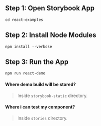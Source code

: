 ## Step 1: Open Storybook App

```
cd react-examples
```

## Step 2: Install Node Modules

```
npm install --verbose
```

## Step 3: Run the App

```
npm run react-demo
```

#### Where demo build will be stored?
> Inside `storybook-static` directory.

#### Where i can test my component?
> Inside `stories` directory.